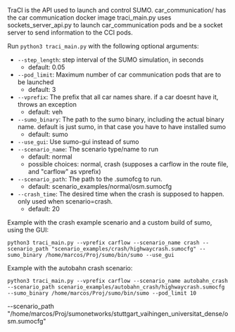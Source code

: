 TraCI is the API used to launch and control SUMO.
car_communication/ has the car communication docker image
traci_main.py uses sockets_server_api.py to launch car_communication pods and be a socket server to send information to the CCI pods.

Run `python3 traci_main.py` with the following optional arguments:

- `--step_length`: step interval of the SUMO simulation, in seconds
  - default: 0.05
- `--pod_limit`: Maximum number of car communication pods that are to be launched
  - default: 3
- `--vprefix`: The prefix that all car names share. if a car doesnt have it, throws an exception
  - default: veh
- `--sumo_binary`: The path to the sumo binary, including the actual binary name. default is just sumo, in that case you have to have installed sumo
  - default: sumo
- `--use_gui`: Use sumo-gui instead of sumo
- `--scenario_name`: The scenario type/name to run
  - default: normal
  - possible choices: normal, crash (supposes a carflow in the route file, and "carflow" as vprefix)
- `--scenario_path`: The path to the .sumofcg to run.
  - default: scenario_examples/normal/osm.sumocfg
- `--crash_time`: The desired time when the crash is supposed to happen. only used when scenario=crash.
  - default: 20

Example with the crash example scenario and a custom build of sumo, using the GUI:

`python3 traci_main.py --vprefix carflow --scenario_name crash --scenario_path "scenario_examples/crash/highwaycrash.sumocfg" --sumo_binary /home/marcos/Proj/sumo/bin/sumo --use_gui`

Example with the autobahn crash scenario:

`python3 traci_main.py --vprefix carflow --scenario_name autobahn_crash --scenario_path scenario_examples/autobahn_crash/highwaycrash.sumocfg --sumo_binary /home/marcos/Proj/sumo/bin/sumo --pod_limit 10`


--scenario_path "/home/marcos/Proj/sumonetworks/stuttgart_vaihingen_universitat_dense/osm.sumocfg"